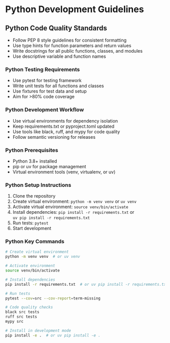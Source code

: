 # Python Development Guidelines

<!-- REPLACE:guidelines -->
## Python Code Quality Standards

- Follow PEP 8 style guidelines for consistent formatting
- Use type hints for function parameters and return values
- Write docstrings for all public functions, classes, and modules
- Use descriptive variable and function names

### Python Testing Requirements

- Use pytest for testing framework
- Write unit tests for all functions and classes
- Use fixtures for test data and setup
- Aim for >80% code coverage

### Python Development Workflow

- Use virtual environments for dependency isolation
- Keep requirements.txt or pyproject.toml updated
- Use tools like black, ruff, and mypy for code quality
- Follow semantic versioning for releases
<!-- /REPLACE:guidelines -->

<!-- REPLACE:getting-started -->
### Python Prerequisites

- Python 3.8+ installed
- pip or uv for package management
- Virtual environment tools (venv, virtualenv, or uv)

### Python Setup Instructions

1. Clone the repository
2. Create virtual environment: `python -m venv venv` or `uv venv`
3. Activate virtual environment: `source venv/bin/activate`
4. Install dependencies: `pip install -r requirements.txt` or \
   `uv pip install -r requirements.txt`
5. Run tests: `pytest`
6. Start development

### Python Key Commands

```bash
# Create virtual environment
python -m venv venv  # or uv venv

# Activate environment
source venv/bin/activate

# Install dependencies
pip install -r requirements.txt  # or uv pip install -r requirements.txt

# Run tests
pytest --cov=src --cov-report=term-missing

# Code quality checks
black src tests
ruff src tests
mypy src

# Install in development mode
pip install -e .  # or uv pip install -e .
```
<!-- /REPLACE:getting-started -->
